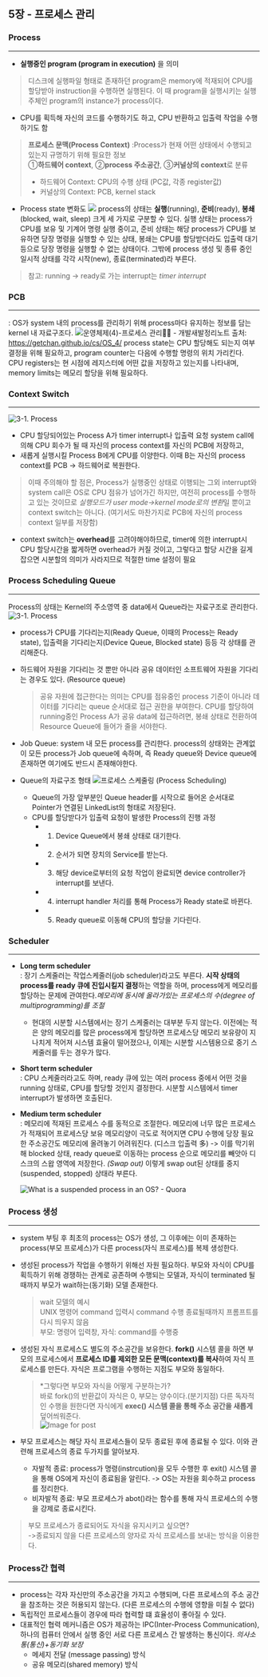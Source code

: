 ## 5장 - 프로세스 관리
### Process
---
- **실행중인 program (program in execution)** 을 의미
 > 디스크에 실행파일 형태로 존재하던 program은 memory에 적재되어 CPU를 할당받아 instruction을 수행하면 실행된다. 이 때 program을 실행시키는 실행 주체인 program의 instance가 process이다.
- CPU를 획득해 자신의 코드를 수행하기도 하고, CPU 반환하고 입출력 작업을 수행하기도 함
> **프로세스 문맥(Process Context)**
> :Process가 현재 어떤 상태에서 수행되고 있는지 규명하기 위해 필요한 정보  
>①**하드웨어 context**, ②**process 주소공간**, ③**커널상의 context**로 분류
>  - 하드웨어 Context: CPU의 수행 상태 (PC값, 각종 register값)
>  - 커널상의 Context: PCB, kernel stack 
- Process state 변화도
 ![](https://www2.cs.uic.edu/~jbell/CourseNotes/OperatingSystems/images/Chapter3/3_02_ProcessState.jpg)
process의 상태는 **실행**(running), **준비**(ready), **봉쇄**(blocked, wait, sleep) 크게 세 가지로 구분할 수 있다. 실행 상태는 process가 CPU를 보유 및 기계어 명령 실행 중이고, 준비 상태는 해당 process가 CPU를 보유하면 당장 명령을 실행할 수 있는 상태, 봉쇄는 CPU를 할당받더라도 입출력 대기 등으로 당장 명령을 실행할 수 없는 상태이다. 그밖에 process 생성 및 종류 중인 일시적 상태를 각각 시작(new), 종료(terminated)라 부른다. 
>참고: running -> ready로 가는 interrupt는 *timer interrupt*


### PCB
----
: OS가 system 내의 process를 관리하기 위해 process마다 유지하는 정보를 담는 kernel 내 자료구조다.
![운영체제(4)-프로세스 관리:man_factory_worker: - 개발새발정리노트](https://t1.daumcdn.net/cfile/tistory/99F6404A5B00FF8D16)
출처: https://getchan.github.io/cs/OS_4/
process state는 CPU 할당해도 되는지 여부 결정을 위해 필요하고,  program counter는 다음에 수행할 명령의 위치 가리킨다. CPU registers는 현 시점에 레지스터에 어떤 값을 저장하고 있는지를 나타내며, memory limits는 메모리 할당을 위해 필요하다.

### Context Switch
---
![3-1. Process](https://img1.daumcdn.net/thumb/R720x0.q80/?scode=mtistory2&fname=http%3A%2F%2Fcfile26.uf.tistory.com%2Fimage%2F997E5B425A42EFD10BC54B)
- CPU 할당되어있는 Process A가 timer interrupt나 입출력 요청 system call에 의해 CPU 회수가 될 때 자신의 process context를 자신의 PCB에 저장하고,  
- 새롭게 실행시킬 Process B에게 CPU를 이양한다. 이때 B는 자신의 process context를 PCB -> 하드웨어로 복원한다.
> 이때 주의해야 할 점은, Process가 실행중인 상태로 이행되는 그외 interrupt와 system call은 OS로 CPU 점유가 넘어가긴 하지만, 여전히 process를 수행하고 있는 것이므로 *실행모드가 user mode->kernel mode로의 변환*일 뿐이고 context switch는 아니다. (여기서도 마찬가지로 PCB에 자신의 process context 일부를 저장함)
- context switch는 **overhead**를 고려야해야하므로, timer에 의한 interrupt시 CPU 할당시간을 짧게하면 overhead가 커질 것이고, 그렇다고 할당 시간을 길게 잡으면 시분할의 의미가 사라지므로 적절한 time 설정이 필요

### Process Scheduling Queue
---
Process의 상태는 Kernel의 주소영역 중 data에서 Queue라는 자료구조로 관리한다.
![3-1. Process](https://img1.daumcdn.net/thumb/R720x0.q80/?scode=mtistory2&fname=http%3A%2F%2Fcfile6.uf.tistory.com%2Fimage%2F99D2B3435A42EF4C208C3E)
- process가 CPU를 기다리는지(Ready Queue, 이때의 Process는 Ready state), 입출력을 기다리는지(Device Queue, Blocked state) 등등 각 상태를 관리해준다.
- 하드웨어 자원을 기다리는 것 뿐만 아니라 공유 데이터인 소프트웨어 자원을 기다리는 경우도 있다.  (Resource queue)
  >공유 자원에 접근한다는 의미는 CPU를 점유중인 process 기준이 아니라 데이터를 기다리는 queue 순서대로 접근 권한을 부여한다. CPU를 할당하여 running중인 Process A가 공유 data에 접근하려면, 봉쇄 상태로 전환하여 Resource Queue에 들어가 줄을 서야한다.

- Job Queue: system 내 모든 process를 관리한다. process의 상태와는 관계없이 모든 process가 Job queue에 속하며, 즉 Ready queue와 Device queue에 존재하면 여기에도 반드시 존재해야한다.

- Queue의 자료구조 형태
	![프로세스 스케줄링 (Process Scheduling)](https://img1.daumcdn.net/thumb/R720x0.q80/?scode=mtistory2&fname=http%3A%2F%2Fcfile28.uf.tistory.com%2Fimage%2F99E2FA395BDA5AD4243427)
	- Queue의 가장 앞부분인 Queue header를 시작으로 들어온 순서대로 Pointer가 연결된 LinkedList의 형태로 저장된다.  
	- CPU를 할당받다가 입출력 요청이 발생한 Process의 진행 과정
		- 1) Device Queue에서 봉쇄 상태로 대기한다. 
		- 2) 순서가 되면 장치의 Service를 받는다.
		- 3) 해당 device로부터의 요청 작업이 완료되면 device controller가 interrupt를 보낸다.
		- 4) interrupt handler 처리를 통해 Process가 Ready state로 바뀐다.
		- 5) Ready queue로 이동해 CPU의 할당을 기다린다.

### Scheduler
---
- **Long term scheduler**  
: 장기 스케줄러는 작업스케줄러(job scheduler)라고도 부른다. **시작 상태의 process를 ready 큐에 진입시킬지 결정**하는 역할을 하며, process에게 메모리를 할당하는 문제에 관여한다.*메모리에 동시에 올라가있는 프로세스의 수(degree of multiprogramming)를 조절*
  - 현대의 시분할 시스템에서는 장기 스케줄러는 대부분 두지 않는다. 이전에는 적은 양의 메모리를 많은 process에게 할당하면 프로세스당 메모리 보유량이 지나치게 적어져 시스템 효율이 떨어졌으나, 이제는 시분할 시스템용으로 중기 스케줄러를 두는 경우가 많다. 
- **Short term scheduler**  
  : CPU 스케줄러라고도 하며, ready 큐에 있는 여러 process 중에서 어떤 것을 running 상태로, CPU를 할당할 것인지 결정한다. 시분할 시스템에서 timer interrupt가 발생하면 호출된다.
- **Medium term scheduler**  
  : 메모리에 적재된 프로세스 수를 동적으로 조절한다. 메모리에 너무 많은 프로세스가 적재되어 프로세스당 보유 메모리양이 극도로 적어지면 CPU 수행에 당장 필요한 주소공간도 메모리에 올려놓기 어려워진다. (디스크 입출력 多) -> 이를 막기위해 blocked 상태, ready queue로 이동하는 process 순으로 메모리를 빼앗아 디스크의 스왑 영역에 저장한다. *(Swap out)* 이렇게 swap out된 상태를 중지(suspended, stopped) 상태라 부른다.  

  ![What is a suspended process in an OS? - Quora](https://qph.fs.quoracdn.net/main-qimg-8da20a8502dc9d7ed01c08b8bafc8599)


### Process 생성
---
- system 부팅 후 최초의 process는 OS가 생성, 그 이후에는 이미 존재하는 process(부모 프로세스)가 다른 process(자식 프로세스)를 복제 생성한다.
- 생성된 process가 작업을 수행하기 위해선 자원 필요하다. 부모와 자식이 CPU를 획득하기 위해 경쟁하는 관계로 공존하며 수행되는 모델과, 자식이 terminated 될때까지 부모가 wait하는(동기화) 모델 존재한다. 

   > wait 모델의 예시  
UNIX 명령어 command 입력시 command 수행 종료될때까지 프롬프트를 다시 띄우지 않음   
부모: 명령어 입력창, 자식: command를 수행중
- 생성된 자식 프로세스도 별도의 주소공간을 보유한다. **fork()** 시스템 콜을 하면 부모의 프로세스에서 **프로세스 ID를 제외한 모든 문맥(context)를 복사**하여 자식 프로세스를 만든다. 자식은 프로그램을 수행하는 지점도 부모와 동일하다. 

  > *그렇다면 부모와 자식을 어떻게 구분하는가?  
바로 fork()의 반환값이 자식은 0, 부모는 양수이다.(분기지점) 다른 독자적인 수행을 원한다면 자식에게 **exec() 시스템 콜을 통해 주소 공간을 새롭게** 덮어씌워준다.  
![Image for post](https://miro.medium.com/max/1374/1*uWytsHCicvTwVHB7hoSuWg.png)

- 부모 프로세스는 해당 자식 프로세스들이 모두 종료된 후에 종료될 수 있다. 이와 관련해 프로세스의 종료 두가지를 알아보자.
  - 자발적 종료: process가 명령(instrcution)을 모두 수행한 후 exit() 시스템 콜을 통해 OS에게 자신이 종료됨을 알린다. -> OS는 자원을 회수하고 process를 정리한다.
  - 비자발적 종료: 부모 프로세스가 abot()라는 함수를 통해 자식 프로세스의 수행을 강제로 종료시킨다.
> 부모 프로세스가 종료되어도 자식을 유지시키고 싶으면?  
  ->종료되지 않을 다른 프로세스의 양자로 자식 프로세스를 보내는 방식을 이용한다.

### Process간 협력
---
- process는 각자 자신만의 주소공간을 가지고 수행되며, 다른 프로세스의 주소 공간을 참조하는 것은 허용되지 않는다. (다른 프로세스의 수행에 영향을 미칠 수 없다)
- 독립적인 프로세스들이 경우에 따라 협력할 떄 효율성이 좋아질 수 있다.
- 대표적인 협력 메커니즘은 OS가 제공하는 IPC(Inter-Process Communication), 하나의 컴퓨터 안에서 실행 중인 서로 다른 프로세스 간 발생하는 통신이다. *의사소통(통신)+동기화 보장*
  - 메세지 전달 (message passing) 방식
  - 공유 메모리(shared memory) 방식
 